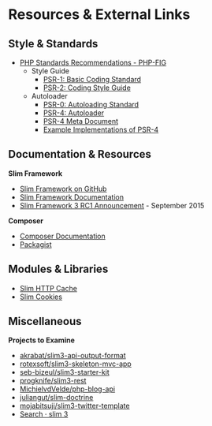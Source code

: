 Resources & External Links
==========================





Style & Standards
-----------------

 * [PHP Standards Recommendations - PHP-FIG](http://www.php-fig.org/psr/)
     * Style Guide
         * [PSR-1: Basic Coding Standard](http://www.php-fig.org/psr/psr-1/)
         * [PSR-2: Coding Style Guide](http://www.php-fig.org/psr/psr-2/)
     * Autoloader
         * [PSR-0: Autoloading Standard](http://www.php-fig.org/psr/psr-0/)
         * [PSR-4: Autoloader](http://www.php-fig.org/psr/psr-4/)
         * [PSR-4 Meta Document](http://www.php-fig.org/psr/psr-4/meta/)
         * [Example Implementations of PSR-4](http://www.php-fig.org/psr/psr-4/examples/)




Documentation & Resources
-------------------------

__Slim Framework__

 * [Slim Framework on GitHub](https://github.com/slimphp/slim/tree/3.x)
 * [Slim Framework Documentation](http://www.slimframework.com/docs/)
 * [Slim Framework 3 RC1 Announcement](http://www.slimframework.com/2015/09/08/slim3-rc1.html) - September 2015

__Composer__

 * [Composer Documentation](https://getcomposer.org/doc/)
 * [Packagist](https://packagist.org/)




Modules & Libraries
-------------------

 * [Slim HTTP Cache](https://github.com/slimphp/Slim-HttpCache)
 * [Slim Cookies](https://github.com/slimphp/Slim-Http-Cookies)




Miscellaneous
-------------

__Projects to Examine__

 * [akrabat/slim3-api-output-format](https://github.com/akrabat/slim3-api-output-format)
 * [rotexsoft/slim3-skeleton-mvc-app](https://github.com/rotexsoft/slim3-skeleton-mvc-app)
 * [seb-bizeul/slim3-starter-kit](https://github.com/seb-bizeul/slim3-starter-kit)
 * [progknife/slim3-rest](https://github.com/progknife/slim3-rest)
 * [MichielvdVelde/php-blog-api](https://github.com/MichielvdVelde/php-blog-api)
 * [juliangut/slim-doctrine](https://github.com/juliangut/slim-doctrine)
 * [mojabitsuji/slim3-twitter-template](https://github.com/mojabitsuji/slim3-twitter-template)
 * [Search · slim 3](https://github.com/search?l=PHP&o=desc&q=slim+3&s=updated&type=Repositories&utf8=%E2%9C%93)

